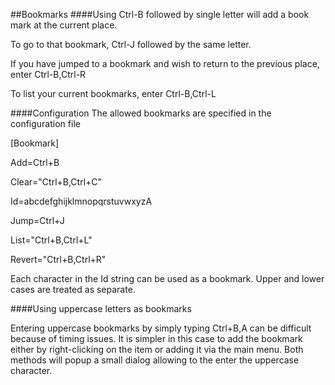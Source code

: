 ##Bookmarks
####Using
Ctrl-B followed by single letter will add a book mark at the current place.

To go to that bookmark, Ctrl-J followed by the same letter.

If you have jumped to a bookmark and wish to return to the previous place, enter Ctrl-B,Ctrl-R

To list your current bookmarks, enter Ctrl-B,Ctrl-L

####Configuration
The allowed bookmarks are specified in the configuration file


[Bookmark]

Add=Ctrl+B

Clear="Ctrl+B,Ctrl+C"

Id=abcdefghijklmnopqrstuvwxyzA

Jump=Ctrl+J

List="Ctrl+B,Ctrl+L"

Revert="Ctrl+B,Ctrl+R"


Each character in the Id string can be used as a bookmark. Upper and lower cases are treated as separate.

####Using uppercase letters as bookmarks

Entering uppercase bookmarks by simply typing Ctrl+B,A can be difficult because of timing issues. It is simpler in this case to add the bookmark either by right-clicking on the item or adding it via the main menu. Both methods will popup a small dialog allowing to the enter the uppercase character.
